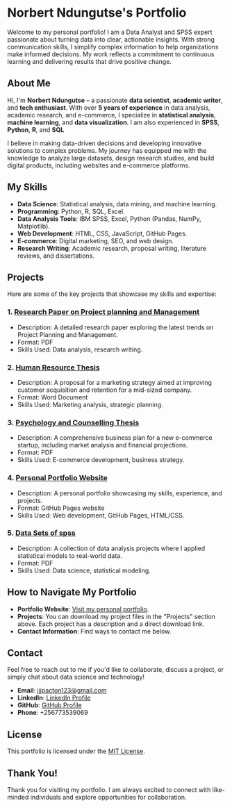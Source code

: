 # Norbert Ndungutse's Portfolio

Welcome to my personal portfolio! I am a Data Analyst and SPSS expert passionate about turning data into clear, actionable insights. With strong communication skills, I simplify complex information to help organizations make informed decisions. My work reflects a commitment to continuous learning and delivering results that drive positive change.
## About Me

Hi, I'm **Norbert Ndungutse** – a passionate **data scientist**, **academic writer**, and **tech enthusiast**. With over **5 years of experience** in data analysis, academic research, and e-commerce, I specialize in **statistical analysis**, **machine learning**, and **data visualization**. I am also experienced in **SPSS**, **Python**, **R**, and **SQL**

I believe in making data-driven decisions and developing innovative solutions to complex problems. My journey has equipped me with the knowledge to analyze large datasets, design research studies, and build digital products, including websites and e-commerce platforms.

## My Skills

- **Data Science**: Statistical analysis, data mining, and machine learning.
- **Programming**: Python, R, SQL, Excel.
- **Data Analysis Tools**: IBM SPSS, Excel, Python (Pandas, NumPy, Matplotlib).
- **Web Development**: HTML, CSS, JavaScript, GitHub Pages.
- **E-commerce**: Digital marketing, SEO, and web design.
- **Research Writing**: Academic research, proposal writing, literature reviews, and dissertations.

## Projects

Here are some of the key projects that showcase my skills and expertise:

### 1. **[Research Paper on Project planning and Management](https://view.officeapps.live.com/op/view.aspx?src=https%3A%2F%2Fraw.githubusercontent.com%2FNorbert-Ndungutse%2Fnorbertndungutse.github.io%2Frefs%2Fheads%2Fmain%2FMasters%2520thesis%2Ftugume_Davis%2520%2520Finnal%2520coppy%2520for%2520submision.docx&wdOrigin=BROWSELINK)**
   - Description: A detailed research paper exploring the latest trends on Project Planning and Management.
   - Format: PDF
   - Skills Used: Data analysis, research writing.

### 2. **[Human Resource Thesis](https://view.officeapps.live.com/op/view.aspx?src=https%3A%2F%2Fraw.githubusercontent.com%2FNorbert-Ndungutse%2Fnorbertndungutse.github.io%2Frefs%2Fheads%2Fmain%2FMasters%2520thesis%2FIBRAHIM%2520DUALE%2520THESIS%2520SEP.docx&wdOrigin=BROWSELINK)**
   - Description: A proposal for a marketing strategy aimed at improving customer acquisition and retention for a mid-sized company.
   - Format: Word Document
   - Skills Used: Marketing analysis, strategic planning.

### 3. **[Psychology and Counselling Thesis](https://view.officeapps.live.com/op/view.aspx?src=https%3A%2F%2Fraw.githubusercontent.com%2FNorbert-Ndungutse%2Fnorbertndungutse.github.io%2Frefs%2Fheads%2Fmain%2FMasters%2520thesis%2FHALILA%2520SITTA%2520THESIS%2520PROPOSAL-23%2520111.docx&wdOrigin=BROWSELINK)**
   - Description: A comprehensive business plan for a new e-commerce startup, including market analysis and financial projections.
   - Format: PDF
   - Skills Used: E-commerce development, business strategy.

### 4. **[Personal Portfolio Website](https://norbertndungutse.github.io)**
   - Description: A personal portfolio showcasing my skills, experience, and projects.
   - Format: GitHub Pages website
   - Skills Used: Web development, GitHub Pages, HTML/CSS.

### 5. **[Data Sets of spss]()**
   - Description: A collection of data analysis projects where I applied statistical models to real-world data.
   - Format: PDF
   - Skills Used: Data science, statistical modeling.

## How to Navigate My Portfolio

- **Portfolio Website**: [Visit my personal portfolio](https://norbertndungutse.github.io).
- **Projects**: You can download my project files in the "Projects" section above. Each project has a description and a direct download link.
- **Contact Information**: Find ways to contact me below.

## Contact

Feel free to reach out to me if you'd like to collaborate, discuss a project, or simply chat about data science and technology!

- **Email**: [jjjpacton123@gmail.com](mailto:jjjpacton123@gmail.com)
- **LinkedIn**: [LinkedIn Profile](https://www.linkedin.com/in/norbert-ndungutse)
- **GitHub**: [GitHub Profile](https://github.com/norbertndungutse)
- **Phone**: +256773539069

## License

This portfolio is licensed under the [MIT License](LICENSE).

## Thank You!

Thank you for visiting my portfolio. I am always excited to connect with like-minded individuals and explore opportunities for collaboration.
